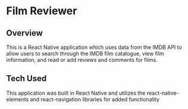 # Film Reviewer

## Overview

This is a React Native application which uses data from the IMDB API to allow users to search through the IMDB film catalogue, view film information, and read or add reviews and comments for films.

## Tech Used

This application was built in React Native and utilizes the react-native-elements and react-navigation libraries for added functionality
